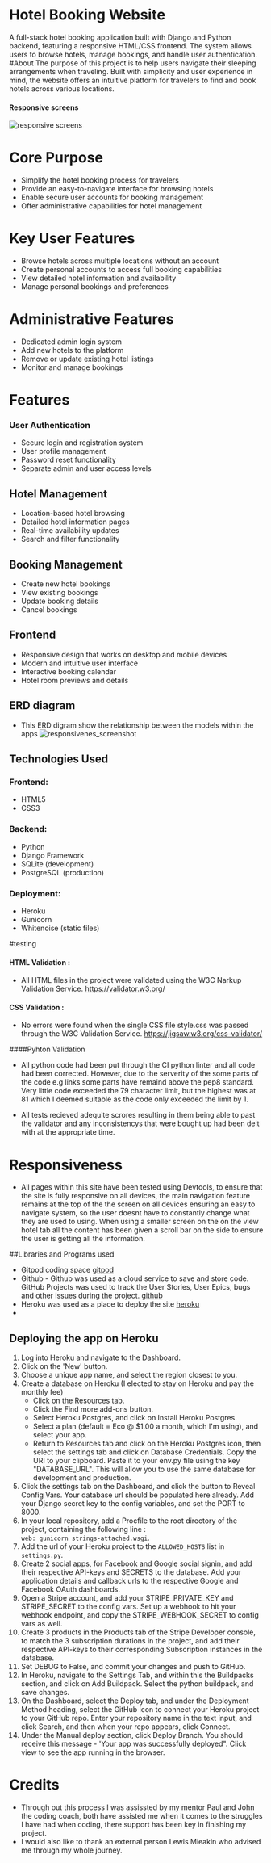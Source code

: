 # Hotel Booking Website
A full-stack hotel booking application built with Django and Python backend, featuring a responsive HTML/CSS frontend. The system allows users to browse hotels, manage bookings, and handle user authentication.
#About
The purpose of this project is to help users navigate their sleeping arrangements when traveling. Built with simplicity and user experience in mind, the website offers an intuitive platform for travelers to find and book hotels across various locations.

#### Responsive screens 
![responsive screens](/doc_images/responsive.png) 

# Core Purpose

- Simplify the hotel booking process for travelers
- Provide an easy-to-navigate interface for browsing hotels
- Enable secure user accounts for booking management
- Offer administrative capabilities for hotel management

# Key User Features

- Browse hotels across multiple locations without an account
- Create personal accounts to access full booking capabilities
- View detailed hotel information and availability
- Manage personal bookings and preferences

# Administrative Features

- Dedicated admin login system
- Add new hotels to the platform
- Remove or update existing hotel listings
- Monitor and manage bookings

# Features

### User Authentication

- Secure login and registration system
- User profile management
- Password reset functionality
- Separate admin and user access levels


## Hotel Management

- Location-based hotel browsing
- Detailed hotel information pages
- Real-time availability updates
- Search and filter functionality


## Booking Management

- Create new hotel bookings
- View existing bookings
- Update booking details
- Cancel bookings


## Frontend

- Responsive design that works on desktop and mobile devices
- Modern and intuitive user interface
- Interactive booking calendar
- Hotel room previews and details

## ERD diagram
- This ERD digram show the relationship between the models within the apps 
![responsivenes_screenshot](/doc_images/erd.png) 



## Technologies Used

### Frontend:

- HTML5
- CSS3


### Backend:

- Python
- Django Framework
- SQLite (development)
- PostgreSQL (production)


### Deployment:

- Heroku
- Gunicorn
- Whitenoise (static files)

#testing
#### HTML Validation :
- All HTML files in the project were validated using the W3C Narkup Validation Service.
https://validator.w3.org/

#### CSS Validation :
- No errors were found when the single CSS file style.css was passed through the W3C Validation Service.
https://jigsaw.w3.org/css-validator/

####Pyhton Validation
- All python code had been put through the CI python linter and all code had been corrected. However, due to the serverity of the some parts of the code e.g links some parts have remaind above the pep8 standard. Very little code exceeded the 79 character limit, but the highest was at 81 which I deemed suitable as the code only exceeded the limit by 1.

- All tests recieved adequite scrores resulting in them being able to past the validator and any inconsistencys that were bought up had been delt with at the appropriate time.

# Responsiveness
- All pages within this site have been tested using Devtools, to ensure that the site is fully responsive on all devices, the main navigation feature remains at the top of the the screen on all devices ensuring an easy to navigate system, so the user doesnt have to constantly change what they are used to using. When using a smaller screen on the on the view hotel tab all the content has been given a scroll bar on the side to ensure the user is getting all the information.

##Libraries and Programs used
- Gitpod coding space [gitpod](https://www.gitpod.io/ "gitpod")
- Github -  Github was used as a cloud service to save and store code. GitHub Projects was used to track the User Stories, User Epics, bugs and other issues during the project. [github](https://github.com/ "github")
- Heroku was used as a place to deploy the site  [heroku](https://www.heroku.com/?utm_source=google&utm_medium=paid_search&utm_campaign=emea_heraw&utm_content=general-branded-search-rsa&utm_term=heroku&utm_source_platform=GoogleAds&gad_source=1&gclid=Cj0KCQiAkJO8BhCGARIsAMkswygiKklF3O08QSDjhdsSWRZMQtTtlD0r22r9A7AZ-AfJY2A39CdD5noaAnyREALw_wcB "heroku")
- 


## Deploying the app on Heroku
1. Log into Heroku and navigate to the Dashboard.
2. Click on the 'New' button.
3. Choose a unique app name, and select the region closest to you.
4. Create a database on Heroku (I elected to stay on Heroku and pay the monthly fee)
    - Click on the Resources tab.
    - Click the Find more add-ons button.
    - Select Heroku Postgres, and click on Install Heroku Postgres.
    - Select a plan (default = Eco @ $1.00 a month, which I'm using), and select your app.
    - Return to Resources tab and click on the Heroku Postgres icon, then select the settings tab and click on Database Credentials. Copy the URI to your clipboard. Paste it to your env.py file using the key "DATABASE_URL". This will allow you to use the same database for development and production.
5. Click the settings tab on the Dashboard, and click the button to Reveal Config Vars. Your database url should be populated here already. Add your Django secret key to the config variables, and set the PORT to 8000.
6. In your local repository, add a Procfile to the root directory of the project, containing the following line :<br /> `web: gunicorn strings-attached.wsgi`.
7. Add the url of your Heroku project to the `ALLOWED_HOSTS` list in `settings.py`.
8. Create 2 social apps, for Facebook and Google social signin, and add their respective API-keys and SECRETS to the database. Add your application details and callback urls to the respective Google and Facebook OAuth dashboards.
9. Open a Stripe account, and add your STRIPE_PRIVATE_KEY and STRIPE_SECRET to the config vars. Set up a webhook to hit your webhook endpoint, and copy the STRIPE_WEBHOOK_SECRET to config vars as well.
10. Create 3 products in the Products tab of the Stripe Developer console, to match the 3 subscription durations in the project, and add their respective API-keys to their corresponding Subscription instances in the database.
11. Set DEBUG to False, and commit your changes and push to GitHub.
12. In Heroku, navigate to the Settings Tab, and within this the Buildpacks section, and click on Add Buildpack. Select the python buildpack, and save changes.
13. On the Dashboard, select the Deploy tab, and under the Deployment Method heading, select the
GitHub icon to connect your Heroku project to your GitHub repo. Enter your repository name in the text input, and click Search, and then when your repo appears, click Connect.
14. Under the Manual deploy section, click Deploy Branch. You should receive this message - 'Your app was successfully deployed". Click view to see the app running in the browser.

 # Credits
 - Through out this process I was assissted by my mentor Paul and John the coding coach, both have assisted me when it comes to the struggles I have had when coding, there support has been key in finishing my project.
 - I would also like to thank an external person Lewis Mieakin who advised me through my whole journey.